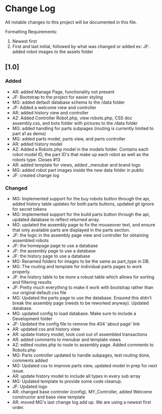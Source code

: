 # Change Log
All notable changes to this project will be documented in this file.

Formatting Requirements:
1) Newest first
2) First and last initial, followed by what was changed or added
ex: JF: added robot images to the assets folder

## [1.0]
### Added
- AR: added Manage Page, functionality not present
- JF: Bootstrap to the project for easier styling
- MG: added default database schema to the /data folder
- JF: Added a welcome view and controller
- AR: added history view and controller
- AZ: Added Controller Robot.php, view robots.php, CSS doc assembly.css, and bots folder with pictures to the /data folder
- MG: added handling for parts subpages (routing is currently limited to part a1 as demo)
- MG: added parts model, parts view, and parts controller
- AR: added history model
- AZ: Added a Robots.php model in the models folder. Contains each robot model ID, the part ID's that make up each robot as well as the robots type. Closes #13
- AR: added template for views, added _menubar and brand logo
- MG: added robot part images inside the new data folder in public
- JF: created change log


### Changed
- MG: Implemented support for the buy robots button through the api, added history table updates for both parts buttons, updated git ignore for secret tokens
- MG: Implemented support for the build parts button through the api, updated database to reflect returned array. 
- MG: updated the assembly page to fix the mouseover text, and ensure that only available parts are displayed in the parts section.
- JF: the logic in the assembly page view and controller for obtaining assembled robots
- JF: the homepage page to use a database
- JF: the assembly page to use a database
- JF: the history page to use a database
- MG: Renamed folders for images to be the same as part_type in DB.
- MG: The routing and template for individual parts pages to work properly.
- JF: the history table to be more a robust table which allows for sorting and filtering results
- JF: Pretty much everything to make it work with bootstrap rather than our original default.css file
- MG: Updated the parts page to use the database. Ensured this didn't break the assembly page (needs to be reworked anyway). Updated database.
- MG: updated config to load database. Make sure to include a Development folder
- JF: Updated the config file to remove the 404 'about page' link
- AR: updated css and history view
- AR: update history model, took cost out of assembled transactions
- AR: added comments to menubar and template views
- AZ: edited routes.php to route to assembly page. Added comments to Robots.php
- MG: Parts controller updated to handle subpages, test routing done, comments added
- MG: Updated css to improve parts view, updated model in prep for next issue.
- AR: update history model to include all types in every sub array
- MG: Updated template to provide some code cleanup.
- JF: Updated logo
- AR: changed base controler (config), MY_Controller, added Welcome constructor and base view template
- AR: moved MG's last change log add up. We are using a newest first order.


